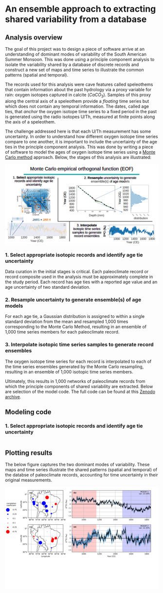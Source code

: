 # An ensemble approach to extracting shared variability from a database

## Analysis overview
The goal of this project was to design a piece of software arrive at an understanding of dominant modes of variability of the South American Summer Monsoon. This was done using a principle component analysis to isolate the variability shared by a database of discrete records and construct a new set of maps and time series to illustrate the common patterns (spatial and temporal). 

The records used for this analysis were cave features called speleothems that contain information about the past hydrology via a proxy variable for rain: oxygen isotopes captured in calcite ($CaCO_3$). Samples of this proxy along the central axis of a speleothem provide a *floating* time series but which does not contain any temporal information. The dates, called age ties, that *anchor* the oxygen isotope time series to a fixed period in the past is generated using the radio isotopes U/Th, measured at finite points along the axis of a speleothem.  

The challenge addressed here is that each U/Th measurement has some uncertainty. In order to understand how different oxygen isotope time series compare to one another, it is important to include the uncertainty of the age ties in the principle component analysis. This was done by writing a piece of software to model the ages of oxygen isotope time series using a [Monte Carlo method](https://en.wikipedia.org/wiki/Monte_Carlo_method) approach. Below, the stages of this analysis are illustrated:

![About the Monte Carlo resampling protocol](/assets/mceof_about.png)

### 1. Select appropriate isotopic records and identify age tie uncertainty
Data curation in the initial stages is critical. Each paleoclimate record or record composite used in the analysis must be approximately complete in the study period. Each record has age ties with a reported age value and an age uncertainty of two standard deviation. 

### 2. Resample uncertainty to generate ensemble(s) of age models
For each age tie, a Gaussian distribution is assigned to within a single standard deviation from the mean and resampled 1,000 times corresponding to the Monte Carlo Method, resulting in an ensemble of 1,000 time series members for each paleoclimate record. 

### 3. Interpolate isotopic time series samples to generate record ensembles
The oxygen isotope time series for each record is interpolated to each of the time series ensembles generated by the Monte Carlo resampling, resulting in an ensemble of 1,000 isotopic time series members.

Ultimately, this results in 1,000 networks of paleoclimate records from which the principle components of shared variability are extracted. Below are selection of the model code. The full code can be found at this [Zenodo archive](https://zenodo.org/records/6949234).

## Modeling code
### 1. Select appropriate isotopic records and identify age tie uncertainty
```

```

## Plotting results 
The below figure captures the two dominant modes of variability. These maps and time series illustrate the shared patterns (spatial and temporal) of the databse of paleoclimate records, accounting for time uncertainty in their original measurements.

![MCEOF modes 1 and 2](/assets/mceof12.png)

